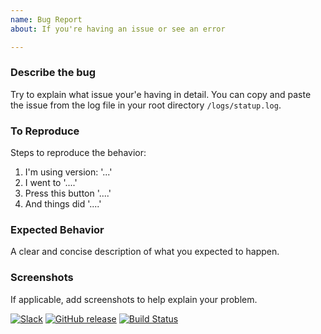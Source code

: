 ```yaml
---
name: Bug Report
about: If you're having an issue or see an error

---
```


### Describe the bug
Try to explain what issue your'e having in detail. You can copy and paste the issue from the log file in your root directory `/logs/statup.log`.

### To Reproduce
Steps to reproduce the behavior:
1. I'm using version: '...'
2. I went to '....'
3. Press this button '....'
4. And things did '....'

### Expected Behavior
A clear and concise description of what you expected to happen.

### Screenshots
If applicable, add screenshots to help explain your problem.

[![Slack](https://slack.statping.com/badge.svg)](https://slack.statping.com/) [![GitHub release](https://img.shields.io/github/release/hunterlong/statping.svg)](https://github.com/statping/statping/releases/latest) [![Build Status](https://travis-ci.com/hunterlong/statping.svg?branch=master)](https://travis-ci.com/hunterlong/statping)
